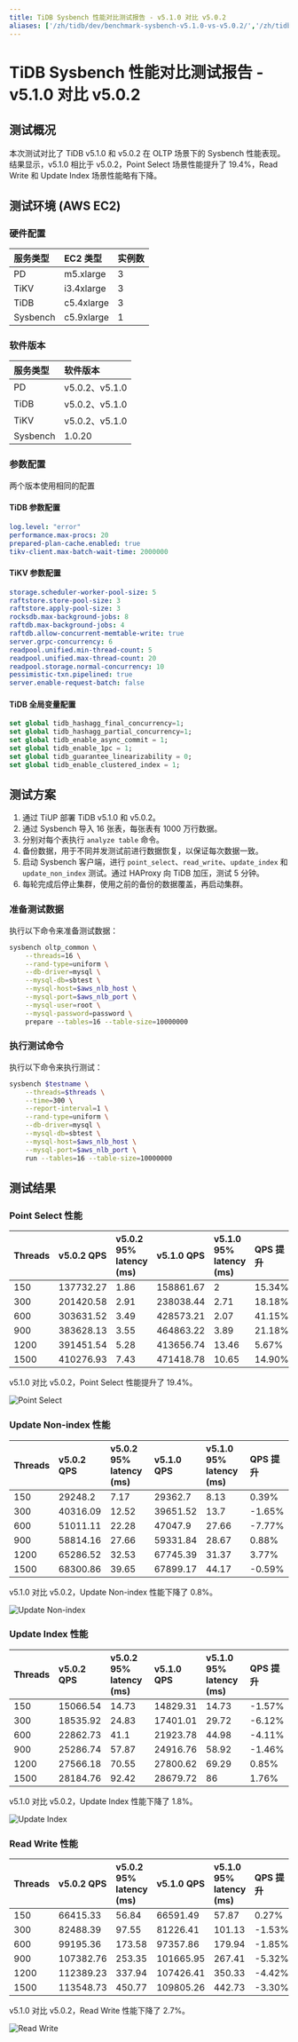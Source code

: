 ```yaml
---
title: TiDB Sysbench 性能对比测试报告 - v5.1.0 对比 v5.0.2
aliases: ['/zh/tidb/dev/benchmark-sysbench-v5.1.0-vs-v5.0.2/','/zh/tidb/stable/benchmark-sysbench-v5.1.0-vs-v5.0.2/']
---
```


# TiDB Sysbench 性能对比测试报告 - v5.1.0 对比 v5.0.2

## 测试概况

本次测试对比了 TiDB v5.1.0 和 v5.0.2 在 OLTP 场景下的 Sysbench 性能表现。结果显示，v5.1.0 相比于 v5.0.2，Point Select 场景性能提升了 19.4%，Read Write 和 Update Index 场景性能略有下降。

## 测试环境 (AWS EC2)

### 硬件配置

| 服务类型   | EC2 类型   |    实例数  |
|:----------|:----------|:----------|
| PD        | m5.xlarge |     3     |
| TiKV      | i3.4xlarge|     3     |
| TiDB      | c5.4xlarge|     3     |
| Sysbench  | c5.9xlarge|     1     |

### 软件版本

| 服务类型   | 软件版本   |
|:----------|:-----------|
| PD        | v5.0.2、v5.1.0   |
| TiDB      | v5.0.2、v5.1.0   |
| TiKV      | v5.0.2、v5.1.0   |
| Sysbench  | 1.0.20     |

### 参数配置

两个版本使用相同的配置

#### TiDB 参数配置


```yaml
log.level: "error"
performance.max-procs: 20
prepared-plan-cache.enabled: true
tikv-client.max-batch-wait-time: 2000000
```

#### TiKV 参数配置


```yaml
storage.scheduler-worker-pool-size: 5
raftstore.store-pool-size: 3
raftstore.apply-pool-size: 3
rocksdb.max-background-jobs: 8
raftdb.max-background-jobs: 4
raftdb.allow-concurrent-memtable-write: true
server.grpc-concurrency: 6
readpool.unified.min-thread-count: 5
readpool.unified.max-thread-count: 20
readpool.storage.normal-concurrency: 10
pessimistic-txn.pipelined: true
server.enable-request-batch: false
```

#### TiDB 全局变量配置


```sql
set global tidb_hashagg_final_concurrency=1;
set global tidb_hashagg_partial_concurrency=1;
set global tidb_enable_async_commit = 1;
set global tidb_enable_1pc = 1;
set global tidb_guarantee_linearizability = 0;
set global tidb_enable_clustered_index = 1; 

```

## 测试方案

1. 通过 TiUP 部署 TiDB v5.1.0 和 v5.0.2。
2. 通过 Sysbench 导入 16 张表，每张表有 1000 万行数据。
3. 分别对每个表执行 `analyze table` 命令。
4. 备份数据，用于不同并发测试前进行数据恢复，以保证每次数据一致。
5. 启动 Sysbench 客户端，进行 `point_select`、`read_write`、`update_index` 和 `update_non_index` 测试。通过 HAProxy 向 TiDB 加压，测试 5 分钟。
6. 每轮完成后停止集群，使用之前的备份的数据覆盖，再启动集群。

### 准备测试数据

执行以下命令来准备测试数据：


```bash
sysbench oltp_common \
    --threads=16 \
    --rand-type=uniform \
    --db-driver=mysql \
    --mysql-db=sbtest \
    --mysql-host=$aws_nlb_host \
    --mysql-port=$aws_nlb_port \
    --mysql-user=root \
    --mysql-password=password \
    prepare --tables=16 --table-size=10000000
```

### 执行测试命令

执行以下命令来执行测试：


```bash
sysbench $testname \
    --threads=$threads \
    --time=300 \
    --report-interval=1 \
    --rand-type=uniform \
    --db-driver=mysql \
    --mysql-db=sbtest \
    --mysql-host=$aws_nlb_host \
    --mysql-port=$aws_nlb_port \
    run --tables=16 --table-size=10000000
```

## 测试结果

### Point Select 性能

| Threads   | v5.0.2 QPS   | v5.0.2 95% latency (ms)   | v5.1.0 QPS   | v5.1.0 95% latency (ms)   | QPS 提升   |
|:----------|:----------|:----------|:----------|:----------|:----------|
|150|137732.27|1.86|158861.67|2|15.34%|
|300|201420.58|2.91|238038.44|2.71|18.18%|
|600|303631.52|3.49|428573.21|2.07|41.15%|
|900|383628.13|3.55|464863.22|3.89|21.18%|
|1200|391451.54|5.28|413656.74|13.46|5.67%|
|1500|410276.93|7.43|471418.78|10.65|14.90%|

v5.1.0 对比 v5.0.2，Point Select 性能提升了 19.4%。

![Point Select](https://docs-download.pingcap.com/media/images/docs-cn/sysbench_v510vsv502_point_select.png)

### Update Non-index 性能

| Threads   | v5.0.2 QPS   | v5.0.2 95% latency (ms)   | v5.1.0 QPS   | v5.1.0 95% latency (ms)   | QPS 提升   |
|:----------|:----------|:----------|:----------|:----------|:----------|
|150|29248.2|7.17|29362.7|8.13|0.39%|
|300|40316.09|12.52|39651.52|13.7|-1.65%|
|600|51011.11|22.28|47047.9|27.66|-7.77%|
|900|58814.16|27.66|59331.84|28.67|0.88%|
|1200|65286.52|32.53|67745.39|31.37|3.77%|
|1500|68300.86|39.65|67899.17|44.17|-0.59%|

v5.1.0 对比 v5.0.2，Update Non-index 性能下降了 0.8%。

![Update Non-index](https://docs-download.pingcap.com/media/images/docs-cn/sysbench_v510vsv502_update_non_index.png)

### Update Index 性能

| Threads   | v5.0.2 QPS   | v5.0.2 95% latency (ms)   | v5.1.0 QPS   | v5.1.0 95% latency (ms)   | QPS 提升   |
|:----------|:----------|:----------|:----------|:----------|:----------|
|150|15066.54|14.73|14829.31|14.73|-1.57%|
|300|18535.92|24.83|17401.01|29.72|-6.12%|
|600|22862.73|41.1|21923.78|44.98|-4.11%|
|900|25286.74|57.87|24916.76|58.92|-1.46%|
|1200|27566.18|70.55|27800.62|69.29|0.85%|
|1500|28184.76|92.42|28679.72|86|1.76%|

v5.1.0 对比 v5.0.2，Update Index 性能下降了 1.8%。

![Update Index](https://docs-download.pingcap.com/media/images/docs-cn/sysbench_v510vsv502_update_index.png)

### Read Write 性能

| Threads   | v5.0.2 QPS   | v5.0.2 95% latency (ms)   | v5.1.0 QPS   | v5.1.0 95% latency (ms)   | QPS 提升   |
|:----------|:----------|:----------|:----------|:----------|:----------|
|150|66415.33|56.84|66591.49|57.87|0.27%|
|300|82488.39|97.55|81226.41|101.13|-1.53%|
|600|99195.36|173.58|97357.86|179.94|-1.85%|
|900|107382.76|253.35|101665.95|267.41|-5.32%|
|1200|112389.23|337.94|107426.41|350.33|-4.42%|
|1500|113548.73|450.77|109805.26|442.73|-3.30%|

v5.1.0 对比 v5.0.2，Read Write 性能下降了 2.7%。

![Read Write](https://docs-download.pingcap.com/media/images/docs-cn/sysbench_v510vsv502_read_write.png)

